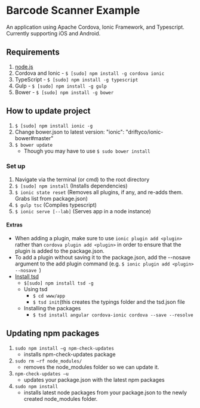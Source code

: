 # Barcode Scanner Example

An application using Apache Cordova, Ionic Framework, and Typescript. Currently supporting iOS and Android.

## Requirements
 1. [node.js](https://nodejs.org/)
 2. Cordova and Ionic - ```$ [sudo] npm install -g cordova ionic```
 3. TypeScript - ```$ [sudo] npm install -g typescript ```
 4. Gulp - ```$ [sudo] npm install -g gulp```
 5. Bower - ```$ [sudo] npm install -g bower```

## How to update project
1. ```$ [sudo] npm install ionic -g```
2. Change bower.json to latest version: "ionic": "driftyco/ionic-bower#master"
3. ```$ bower update```
    - Though you may have to use ```$ sudo bower install```


### Set up
1. Navigate via the terminal (or cmd) to the root directory
2. ```$ [sudo] npm install``` (Installs dependencies)
3. ```$ ionic state reset``` (Removes all plugins, if any, and re-adds them.  Grabs list from package.json)
4. ```$ gulp tsc``` (Compiles typescript)
5. ```$ ionic serve [--lab]``` (Serves app in a node instance)

#### Extras
 - When adding a plugin, make sure to use ```ionic plugin add <plugin>``` rather than ```cordova plugin add <plugin>``` in order to ensure that the plugin is added to the package.json.
 - To add a plugin without saving it to the package.json, add the --nosave argument to the add plugin command (e.g. ```$ ionic plugin add <plugin> --nosave ```)
 - [Install tsd](https://github.com/DefinitelyTyped/tsd)
   - ```$[sudo] npm install tsd -g```
   - Using tsd
        - ```$ cd www/app```
        - ```$ tsd init```(this creates the typings folder and the tsd.json file
    - Installing the packages
        - ```$ tsd install angular cordova-ionic cordova --save --resolve```

## Updating npm packages
1.	```sudo npm install –g npm-check-updates```
    - installs npm-check-updates package
2.	```sudo rm –rf node_modules/```
    - removes the node_modules folder so we can update it.
3.	```npm-check-updates –u```
    - updates your package.json with the latest npm packages
4.	```sudo npm install```
    - installs latest node packages from your package.json to the newly created node_modules folder.
